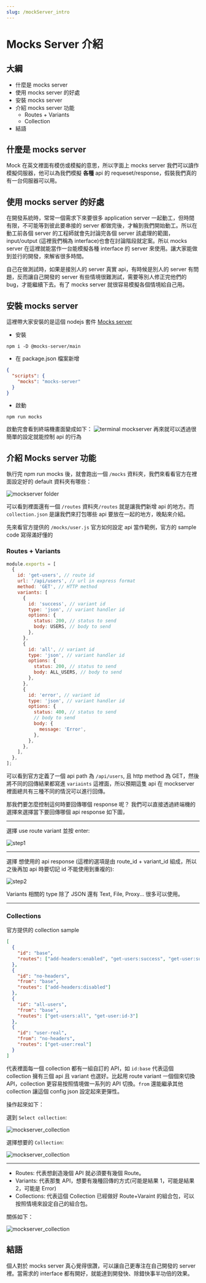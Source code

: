 ```yaml
---
slug: /mockServer_intro
---
```


# Mocks Server 介紹

## 大綱

- 什麼是 mocks server
- 使用 mocks server 的好處
- 安裝 mocks server
- 介紹 mocks server 功能
  - Routes + Variants
  - Collection
- 結語

## 什麼是 mocks server

Mock 在英文裡面有模仿或模擬的意思，所以字面上 mocks server 我們可以讀作模擬伺服器，他可以為我們模擬 **各種** api 的 requeset/response，假裝我們真的有一台伺服器可以用。

## 使用 mocks server 的好處

在開發系統時，常常一個需求下來要很多 application server 一起動工，但時間有限，不可能等到彼此要串接的 server 都做完後，才輪到我們開始動工。所以在動工前各個 server 的工程師就會先討論完各個 server 該處理的範圍，input/output (這裡我們稱為 interface)也會在討論階段就定案。所以 mocks server 在這裡就能當作一台能模擬各種 interface 的 server 來使用。讓大家能做到並行的開發，來解省很多時間。

自己在做測試時，如果是接別人的 server 真實 api，有時候是別人的 server 有問題，反而讓自己開發的 server 有些情境很難測試，需要等別人修正完他們的 bug，才能繼續下去。有了 mocks server 就很容易模擬各個情境給自己用。

## 安裝 mocks server

這裡帶大家安裝的是這個 nodejs 套件 [Mocks server](https://www.mocks-server.org/docs/overview/)

- 安裝

```shell
npm i -D @mocks-server/main
```

- 在 package.json 檔案新增

```json
{
  "scripts": {
    "mocks": "mocks-server"
  }
}
```

- 啟動

```shell
npm run mocks
```

啟動完會看到終端機畫面變成如下：
![terminal mockserver](./images/mockserver_terminal.png)
再來就可以透過很簡單的設定就能控制 api 的行為

## 介紹 Mocks server 功能

執行完 npm run mocks 後，就會跑出一個 `/mocks` 資料夾，我們來看看官方在裡面設定好的 default 資料夾有哪些：

![mockserver folder](./images/mockserver_folder.png)

可以看到裡面還有一個 `/routes` 資料夾`/routes` 就是讓我們新增 api 的地方。而 `collection.json` 是讓我們來打包哪些 api 要放在一起的地方，晚點來介紹。

先來看官方提供的 `/mocks/user.js` 官方如何設定 api 當作範例，官方的 sample code 寫得滿好懂的

### Routes + Variants

```javascript
module.exports = [
  {
    id: 'get-users', // route id
    url: '/api/users', // url in express format
    method: 'GET', // HTTP method
    variants: [
      {
        id: 'success', // variant id
        type: 'json', // variant handler id
        options: {
          status: 200, // status to send
          body: USERS, // body to send
        },
      },
      {
        id: 'all', // variant id
        type: 'json', // variant handler id
        options: {
          status: 200, // status to send
          body: ALL_USERS, // body to send
        },
      },
      {
        id: 'error', // variant id
        type: 'json', // variant handler id
        options: {
          status: 400, // status to send
          // body to send
          body: {
            message: 'Error',
          },
        },
      },
    ],
  },
];
```

可以看到官方定義了一個 api path 為 `/api/users`, 且 http method 為 GET，然後將不同的回傳結果都寫進 `variaints` 這裡面，所以預期這隻 api 在 mockserver 裡面總共有三種不同的情況可以進行回傳。

那我們要怎麼控制這何時要回傳哪個 response 呢？ 我們可以直接透過終端機的選擇來選擇當下要回傳哪個 api response 如下圖，

---

選擇 use route variant 並按 enter:

![step1](./images/mockserver_step1.png)

---

選擇 想使用的 api response (這裡的選項是由 route_id + variant_id 組成，所以之後再加 api 時要切記 id 不能使用到重複的):

![step2](./images/mockserver_step2.png)

Variants 相關的 type 除了 JSON 還有 Text, File, Proxy... 很多可以使用。

---

### Collections

官方提供的 collection sample

```json
[
  {
    "id": "base",
    "routes": ["add-headers:enabled", "get-users:success", "get-user:success"]
  },
  {
    "id": "no-headers",
    "from": "base",
    "routes": ["add-headers:disabled"]
  },
  {
    "id": "all-users",
    "from": "base",
    "routes": ["get-users:all", "get-user:id-3"]
  },
  {
    "id": "user-real",
    "from": "no-headers",
    "routes": ["get-user:real"]
  }
]
```

代表裡面每一個 collection 都有一組自訂的 API，如 `id:base` 代表這個 collection 擁有三個 api 且 variant 也選好。比起用 route variant 一個個來切換 API，collection 更容易按照情境做一系列的 API 切換。`from` 還能繼承其他 collection 讓這個 config json 設定起來更彈性。

操作起來如下：

選到 `Select collection`:

![mockserver_collection](./images/mockserver_collection_step1.png)

選擇想要的 `Collection`:

![mockserver_collection](./images/mockserver_collection_step2.png)

---

- Routes: 代表想創造幾個 API 就必須要有幾個 Route。
- Variants: 代表那隻 API，想要有幾種回傳的方式(可能是結果 1，可能是結果 2，可能是 Error)
- Collections: 代表這個 Collection 已經做好 Route+Varaint 的組合包，可以按照情境來設定自己的組合包。

關係如下：

![mockserver_collection](./images/mockserver_overview.png)

## 結語

個人對於 mocks server 真心覺得很讚，可以讓自己更專注在自己開發的 server 裡。當需求的 interface 都有開好，就能達到開發快、除錯快事半功倍的效果。
